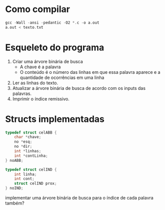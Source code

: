 # Como compilar
```C
gcc -Wall -ansi -pedantic -O2 *.c -o a.out
a.out < texto.txt
```

# Esqueleto do programa
1. Criar uma árvore binária de busca
   - A chave é a palavra
   - O conteúdo é o número das linhas em que essa palavra aparece e a quantidade de ocorrências em uma linha
2. Ler as linhas do texto.
3. Atualizar a árvore binária de busca de acordo com os inputs das palavras.
4. Imprimir o índice remissivo.

# Structs implementadas
```C
typedef struct celABB {
    char *chave;
    no *esq;
    no *dir;
    int *linhas;
    int *contLinha;
} noABB;

typedef struct celIND {
    int linha;
    int cont;
    struct celIND prox;
} noIND;
```

implementar uma árvore binária de busca para o índice de cada palavra também?